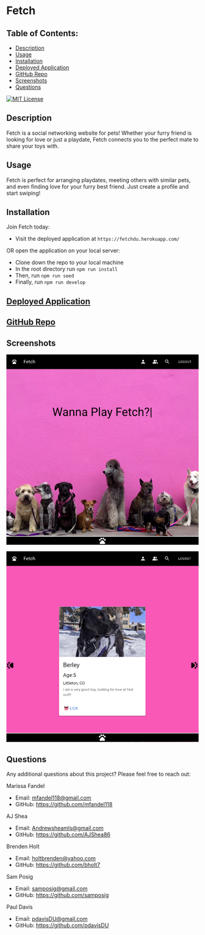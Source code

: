 # Fetch

## Table of Contents:

- [Description](#description)
- [Usage](#usage)
- [Installation](#installation)
- [Deployed Application](#deployed-application)
- [GitHub Repo](#github-repo)
- [Screenshots](#screenshots)
- [Questions](#questions)

[![MIT License](https://img.shields.io/badge/License-MIT-blue.svg)](https://opensource.org/licenses/)

## Description

Fetch is a social networking website for pets! Whether your furry friend is looking for love or just a playdate, Fetch connects you to the perfect mate to share your toys with.

## Usage

Fetch is perfect for arranging playdates, meeting others with similar pets, and even finding love for your furry best friend. Just create a profile and start swiping!

## Installation

Join Fetch today:

- Visit the deployed application at `https://fetchdu.herokuapp.com/`

OR open the application on your local server:

- Clone down the repo to your local machine
- In the root directory run `npm run install`
- Then, run `npm run seed`
- Finally, run `npm run develop`

## [Deployed Application](https://fetchdu.herokuapp.com/)

## [GitHub Repo](https://github.com/AJShea86/Project-3-DU)

## Screenshots

![Fetch landing page](./assets/wanna-play.png)

![Profile card example](./assets/fetch-card.png)

## Questions

Any additional questions about this project? Please feel free to reach out:

Marissa Fandel

- Email: mfandel118@gmail.com
- GitHub: https://github.com/mfandel118

AJ Shea

- Email: Andrewsheamls@gmail.com
- GitHub: https://github.com/AJShea86

Brenden Holt

- Email: holtbrenden@yahoo.com
- GitHub: https://github.com/bholt7

Sam Posig

- Email: samposig@gmail.com
- GitHub: https://github.com/samposig

Paul Davis

- Email: pdavisDU@gmail.com
- GitHub: https://github.com/pdavisDU
